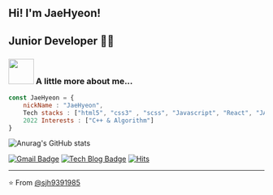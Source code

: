 
<!-- ![header](https://capsule-render.vercel.app/api?type=waving&color=auto&height=200&section=header&text=Welcome!&fontSize=60) -->
## Hi! I'm JaeHyeon!
## Junior Developer 👨‍💻

### <img src="https://media.giphy.com/media/VgCDAzcKvsR6OM0uWg/giphy.gif" width="50"> A little more about me...  

```javascript
const JaeHyeon = {
    nickName : "JaeHyeon",
    Tech stacks : ["html5", "css3" , "scss", "Javascript", "React", "JAVA", "Spring Boot", "MySQL", "Maria DB", "Git"]
    2022 Interests : ["C++ & Algorithm"]
}
```

![Anurag's GitHub stats](https://github-readme-stats.vercel.app/api?username=sjh9391985&&show_icons=true&theme=merko)
<!-- ![Top Langs](https://github-readme-stats.vercel.app/api/top-langs/?username=sjh9391985&layout=compact&theme=merko) -->


[![Gmail Badge](https://img.shields.io/badge/Gmail-d14836?style=flat-square&logo=Gmail&logoColor=white&link=mailto:sjh9391985@gmail.com)](mailto:sjh9391985@gmail.com) [![Tech Blog Badge](http://img.shields.io/badge/-blog-yellow?style=flat-square&logo=&link=https://velog.io/@sjh9391985//)](https://velog.io/@sjh9391985) [![Hits](https://hits.seeyoufarm.com/api/count/incr/badge.svg?url=https%3A%2F%2Fgithub.com%2Fsjh9391985%2Fhit-counter&count_bg=%239E0330&title_bg=%23070707&icon=&icon_color=%23E7E7E7&title=hits&edge_flat=false)](https://hits.seeyoufarm.com)

---
⭐️ From [@sjh9391985](https://github.com/sjh9391985)

